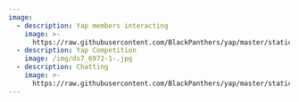 ```yaml
---
image:
  - description: Yap members interacting
    image: >-
      https://raw.githubusercontent.com/BlackPanthers/yap/master/static/img/about-banner.jpg
  - description: Yap Competition
    image: /img/ds7_6972-1-.jpg
  - description: Chatting
    image: >-
      https://raw.githubusercontent.com/BlackPanthers/yap/master/static/img/ds7_6965.jpg
---
```


